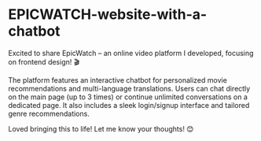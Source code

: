 # EPICWATCH-website-with-a-chatbot
Excited to share EpicWatch – an online video platform I developed, focusing on frontend design! 🎬

The platform features an interactive chatbot for personalized movie recommendations and multi-language translations. Users can chat directly on the main page (up to 3 times) or continue unlimited conversations on a dedicated page. It also includes a sleek login/signup interface and tailored genre recommendations.

Loved bringing this to life! Let me know your thoughts! 😊 
